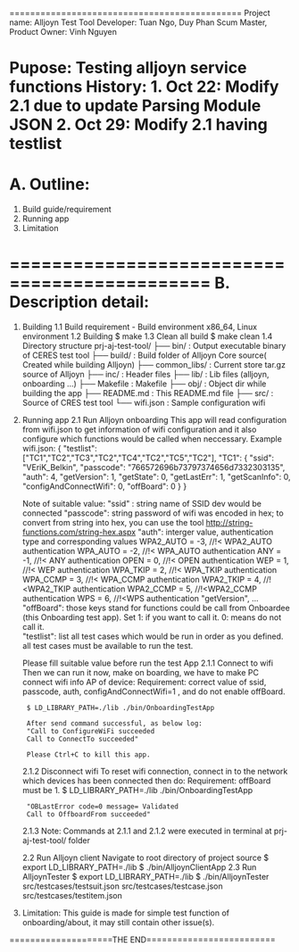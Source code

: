 =============================================
Project name: Alljoyn Test Tool
	Developer: Tuan Ngo, Duy Phan
	Scum Master, Product Owner: Vinh Nguyen

Pupose: Testing alljoyn service functions
History: 
	1. Oct 22: Modify 2.1 due to update Parsing Module JSON
	2. Oct 29: Modify 2.1 having testlist
=============================================
A. Outline:
=============================================

1. Build guide/requirement
2. Running app
3. Limitation

=============================================
B. Description detail:
=============================================
1. Building
	1.1 Build requirement
		- Build environment x86_64, Linux environment
	1.2 Building
		$ make
	1.3 Clean all build
		$ make clean
	1.4 Directory structure
	prj-aj-test-tool/
	├── bin/ 					: Output executable binary of CERES test tool
	├── build/ 					: Build folder of Alljoyn Core source( Created while building Alljoyn)
	├── common_libs/			: Current store tar.gz source of Alljoyn
	├── inc/					: Header files
	├── lib/					: Lib files (alljoyn, onboarding ...)
	├── Makefile				: Makefile
	├── obj/					: Object dir while building the app
	├── README.md 				: This README.md file
	├── src/					: Source of CRES test tool
	└── wifi.json				: Sample configuration wifi
2. Running app
	2.1 Run Alljoyn onboarding
	This app will read configuration from wifi.json to get information of wifi configuration
	and it also configure which functions would be called when neccessary.
	Example wifi.json:
		{
		"testlist":["TC1","TC2","TC3","TC2","TC4","TC2","TC5","TC2"],
		"TC1": {
					"ssid": "VEriK_Belkin",
					"passcode": "766572696b73797374656d7332303135",
					"auth": 4,
					"getVersion": 1,
					"getState": 0,
					"getLastErr": 1,
					"getScanInfo": 0,
					"configAndConnectWifi": 0,
					"offBoard": 0
			}
		}
			
	Note of suitable value:
	"ssid" : string name of SSID dev would be connected
	"passcode": string password of wifi was encoded in hex; to convert from string into hex, you can use the tool  http://string-functions.com/string-hex.aspx
	"auth": interger value, authentication type and corresponding values
		WPA2_AUTO = -3,                            //!< WPA2_AUTO authentication
		WPA_AUTO = -2,                           //!< WPA_AUTO authentication
		ANY = -1,                           //!< ANY authentication
		OPEN = 0,                          //!< OPEN authentication
		WEP = 1,                           //!< WEP authentication
		WPA_TKIP = 2,                           //!< WPA_TKIP authentication
		WPA_CCMP = 3,                           //!< WPA_CCMP authentication
		WPA2_TKIP = 4,                            //!<WPA2_TKIP authentication
		WPA2_CCMP = 5,                        //!<WPA2_CCMP authentication
		WPS = 6,                          //!<WPS authentication
	"getVersion", ... "offBoard":	those keys stand for functions could be call from Onboardee (this Onboarding test app).
									Set 	1: if you want to call it.
											0: means do not call it. 	
	"testlist": list all test cases which would be run in order as you defined.
				all test cases must be available to run the test.

	Please fill suitable value before run the test App
	2.1.1 Connect to wifi
		Then we can run it now, make on boarding, we have to make PC connect wifi info AP of device:
		Requirement: correct value of ssid, passcode, auth, configAndConnectWifi=1 , and do not enable offBoard.

		$ LD_LIBRARY_PATH=./lib ./bin/OnboardingTestApp

		After send command successful, as below log:
		"Call to ConfigureWiFi succeeded 
		Call to ConnectTo succeeded"

		Please Ctrl+C to kill this app.
	2.1.2 Disconnect wifi
		To reset wifi connection, connect in to the network which devices has been connected then do:
		Requirement: offBoard must be 1.
		$ LD_LIBRARY_PATH=./lib ./bin/OnboardingTestApp 

		"OBLastError code=0 message= Validated
		Call to OffboardFrom succeeded"
	2.1.3 Note:
		Commands at 2.1.1 and 2.1.2 were executed in terminal at prj-aj-test-tool/ folder

    2.2 Run Alljoyn client
		Navigate to root directory of project source
        $ export LD_LIBRARY_PATH=./lib
        $ ./bin/AlljoynClientApp
	2.3 Run AlljoynTester
		$ export LD_LIBRARY_PATH=./lib
		$ ./bin/AlljoynTester src/testcases/testsuit.json src/testcases/testcase.json src/testcases/testitem.json
3. Limitation:
	This guide is made for simple test function of onboarding/about, it may still contain other issue(s).

====================THE END=========================
